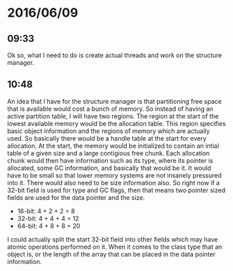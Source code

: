 # 2016/06/09

## 09:33

Ok so, what I need to do is create actual threads and work on the structure
manager.

## 10:48

An idea that I have for the structure manager is that partitioning free space
that is available would cost a bunch of memory. So instead of having an
active partition table, I will have two regions. The region at the start of the
lowest available memory would be the allocation table. This region specifies
basic object information and the regions of memory which are actually used. So
basically there would be a handle table at the start for every allocation. At
the start, the memory would be initialized to contain an intial table of a
given size and a large contigious free chunk. Each allocation chunk would then
have information such as its type, where its pointer is allocated, some GC
information, and basically that would be it. It would have to be small so that
lower memory systems are not insanely pressured into it. There would also need
to be size information also. So right now if a 32-bit field is used for type
and GC flags, then that means two pointer sized fields are used for the
data pointer and the size.

 * 16-bit: 4 + 2 + 2 = 8
 * 32-bit: 4 + 4 + 4 = 12
 * 64-bit: 4 + 8 + 8 = 20

I could actually split the start 32-bit field into other fields which may have
atomic operations performed on it. When it comes to the class type that an
object is, or the length of the array that can be placed in the data pointer
information.

